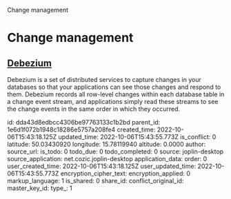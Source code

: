 Change management

# Change management

## [**Debezium**](https://debezium.io/)
Debezium is a set of distributed services to capture changes in your databases so that your applications can see those changes and respond to them. Debezium records all row-level changes within each database table in a change event stream, and applications simply read these streams to see the change events in the same order in which they occurred.

id: dda43d8edbcc4306be97763133c1b2bd
parent_id: 1e6d1f072b1948c18286e5757a208fe4
created_time: 2022-10-06T15:43:18.125Z
updated_time: 2022-10-06T15:43:55.773Z
is_conflict: 0
latitude: 50.03430920
longitude: 15.78119940
altitude: 0.0000
author: 
source_url: 
is_todo: 0
todo_due: 0
todo_completed: 0
source: joplin-desktop
source_application: net.cozic.joplin-desktop
application_data: 
order: 0
user_created_time: 2022-10-06T15:43:18.125Z
user_updated_time: 2022-10-06T15:43:55.773Z
encryption_cipher_text: 
encryption_applied: 0
markup_language: 1
is_shared: 0
share_id: 
conflict_original_id: 
master_key_id: 
type_: 1